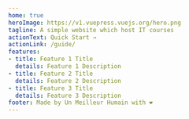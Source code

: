 ```yaml
---
home: true
heroImage: https://v1.vuepress.vuejs.org/hero.png
tagline: A simple website which host IT courses
actionText: Quick Start →
actionLink: /guide/
features:
- title: Feature 1 Title
  details: Feature 1 Description
- title: Feature 2 Title
  details: Feature 2 Description
- title: Feature 3 Title
  details: Feature 3 Description
footer: Made by Un Meilleur Humain with ❤️
---
```

